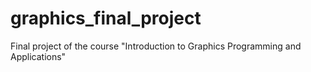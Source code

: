 # graphics_final_project
Final project of the course "Introduction to Graphics Programming and Applications"
